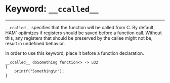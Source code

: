 # Keyword: `__ccalled__`

---

`__ccalled__` specifies that the function will be called from C. By default, HAM` optimizes if registers should be saved before a function call. Without this, any registers that should be preserved by the callee might not be, result in undefined behavior.

In order to use this keyword, place it before a function declaration.

```
__ccalled__ doSomething function<> -> u32
{
    printf("Something\n");
}
```